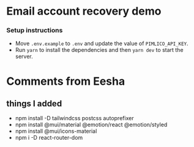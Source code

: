 # Email account recovery demo

### Setup instructions
- Move `.env.example` to `.env` and update the value of `PIMLICO_API_KEY`.
- Run `yarn` to install the dependencies and then `yarn dev` to start the server.





# Comments from Eesha

## things I added
- npm install -D tailwindcss postcss autoprefixer
- npm install @mui/material @emotion/react @emotion/styled
- npm install @mui/icons-material
- npm i -D react-router-dom 